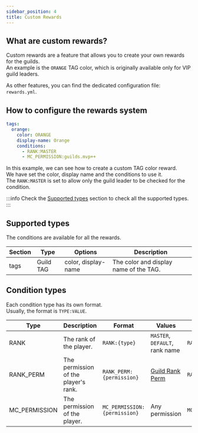 ```yaml
---
sidebar_position: 4
title: Custom Rewards
---
```


## What are custom rewards?

Custom rewards are a feature that allows you to create your own rewards for the guilds. <br/>
An example is the `ORANGE` TAG color, which is originally available only for VIP guild leaders. <br/>

As other features, you can find the dedicated configuration file: `rewards.yml`. <br/>

## How to configure the rewards system

```yaml title="rewards.yml"
tags:
  orange:
    color: ORANGE
    display-name: Orange
    conditions:
      - RANK:MASTER
      - MC_PERMISSION:guilds.mvp++
```

In this example, we can see how to create a custom TAG color reward. <br/>
We have set the color, display name and the conditions to use it. <br/>
The `RANK:MASTER` is set to allow only the guild leader to be checked for the condition. <br/>

:::info
Check the [Supported types](#supported-types) section to check all the supported types. <br/>
:::

## Supported types

The conditions are available for all the rewards. <br/>

| Section | Type      | Options             | Description                            |
|---------|-----------|---------------------|----------------------------------------|
| tags    | Guild TAG | color, display-name | The color and display name of the TAG. |

## Condition types

Each condition type has its own format. <br/>
Usually, the format is `TYPE:VALUE`. <br/>

| Type          | Description                          | Format                       | Values                                                  | Example                    |
|---------------|--------------------------------------|------------------------------|---------------------------------------------------------|----------------------------|
| RANK          | The rank of the player.              | `RANK:{type}`                | `MASTER`, `DEFAULT`, rank name                          | `RANK:admin`               |
| RANK_PERM     | The permission of the player's rank. | `RANK_PERM:{permission}`     | [Guild Rank Perm](/guilds/useful#rank-permissions-list) | `RANK_PERM:modify-tag`     |
| MC_PERMISSION | The permission of the player.        | `MC_PERMISSION:{permission}` | Any permission                                          | `MC_PERMISSION:guilds.mvp` |
